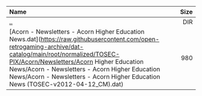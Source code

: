 |Name|Size|
|:---|---:|
|[..](../index.html)|DIR|
|[Acorn - Newsletters - Acorn Higher Education News.dat](https://raw.githubusercontent.com/open-retrogaming-archive/dat-catalog/main/root/normalized/TOSEC-PIX/Acorn/Newsletters/Acorn Higher Education News/Acorn - Newsletters - Acorn Higher Education News/Acorn - Newsletters - Acorn Higher Education News (TOSEC-v2012-04-12_CM).dat)|980|
